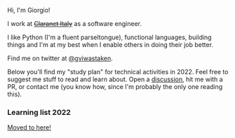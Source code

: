 Hi, I'm Giorgio!

I work at ~~[Claranet Italy](https://www.claranet.it/)~~ as a software engineer.

I like Python (I'm a fluent parseltongue), functional languages, building things and I'm at my best when I enable others in doing their job better.

Find me on twitter at [@gviwastaken](https://www.twitter.com/gviwastaken).

Below you'll find my "study plan" for technical activities in 2022.
Feel free to suggest me stuff to read and learn about.
Open a [discussion](https://github.com/giorgiovilardo/giorgiovilardo/discussions), hit me with a PR, or contact me (you know how, since I'm probably the only one reading this).

### Learning list 2022

[Moved to here!](https://giorgiovilardo.notion.site/Learning-List-2022-cd167297a89d4343bedc8b13d13c6e5f)
